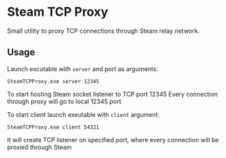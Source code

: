 # Steam TCP Proxy

Small utility to proxy TCP connections through Steam relay network.

## Usage
Launch excutable with `server` and port as arguments:
```
SteamTCPProxy.exe server 12345
```
To start hosting Steam socket listener to TCP port 12345
Every connection through proxy will go to local 12345 port

To start client launch exeutable with `client` argument:
```
SteamTCPProxy.exe client 54321
```
It will create TCP listener on specified port, where every connection will be proxied through Steam